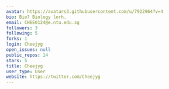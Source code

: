 ```yaml
---
avatar: https://avatars3.githubusercontent.com/u/7922964?v=4
bio: Bio? Biology lorh.
email: CHEE0124@e.ntu.edu.sg
followers: 3
following: 5
forks: 1
login: Cheejyg
open_issues: null
public_repos: 14
stars: 5
title: Cheejyg
user_type: User
website: https://twitter.com/Cheejyg
---
```

